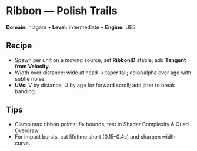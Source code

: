 # Ribbon — Polish Trails
**Domain:** niagara • **Level:** intermediate • **Engine:** UE5
## Recipe
- Spawn per unit on a moving source; set **RibbonID** stable; add **Tangent from Velocity**.
- Width over distance: wide at head → taper tail; color/alpha over age with subtle noise.
- **UVs:** V by distance, U by age for forward scroll; add jitter to break banding.
## Tips
- Clamp max ribbon points; fix bounds; test in Shader Complexity & Quad Overdraw.
- For impact bursts, cut lifetime short (0.15–0.4s) and sharpen width curve.
